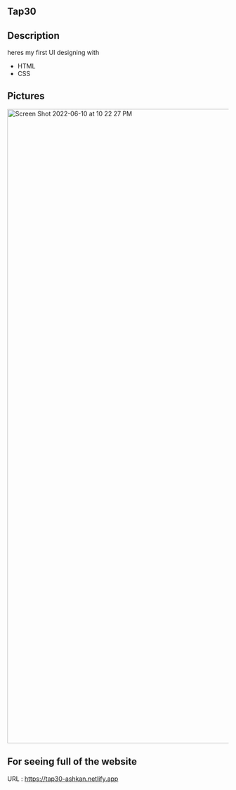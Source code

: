 ## Tap30

## Description 

heres my first UI designing with 
* HTML
* CSS
 ## Pictures
 <img width="1440" alt="Screen Shot 2022-06-10 at 10 22 27 PM" src="https://user-images.githubusercontent.com/73990701/173123498-7bdc8b0e-05cf-41bd-8c8b-546a53019109.png">
 
 ## For seeing full of the website
 
 URL : https://tap30-ashkan.netlify.app
